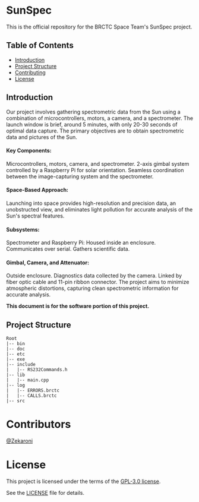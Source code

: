# SunSpec
This is the official repository for the BRCTC Space Team's SunSpec project.


## Table of Contents
- [Introduction](#introduction)
- [Project Structure](#project-structure)
- [Contributing](#contributing)
- [License](#license)

## Introduction

Our project involves gathering spectrometric data from the Sun using a combination of microcontrollers, motors, a camera, and a spectrometer. The launch window is brief, around 5 minutes, with only 20-30 seconds of optimal data capture. The primary objectives are to obtain spectrometric data and pictures of the Sun.

#### Key Components:

Microcontrollers, motors, camera, and spectrometer.
2-axis gimbal system controlled by a Raspberry Pi for solar orientation.
Seamless coordination between the image-capturing system and the spectrometer.

#### Space-Based Approach:
Launching into space provides high-resolution and precision data, an unobstructed view, and eliminates light pollution for accurate analysis of the Sun's spectral features.

#### Subsystems:

Spectrometer and Raspberry Pi:
Housed inside an enclosure.
Communicates over serial.
Gathers scientific data.

#### Gimbal, Camera, and Attenuator:

Outside enclosure.
Diagnostics data collected by the camera.
Linked by fiber optic cable and 11-pin ribbon connector.
The project aims to minimize atmospheric distortions, capturing clean spectrometric information for accurate analysis.

**This document is for the software portion of this project.**

## Project Structure

```
Root
|-- bin
|-- doc
|-- etc
|-- exe
|-- include
|   |-- RS232Commands.h
|-- lib
|   |-- main.cpp
|-- log
|   |-- ERRORS.brctc
|   |-- CALLS.brctc
|-- src
```

# Contributors
[@Zekaroni](https://github.com/Zekaroni)

# License

This project is licensed under the terms of the [GPL-3.0 license](LICENSE).

See the [LICENSE](LICENSE) file for details.
